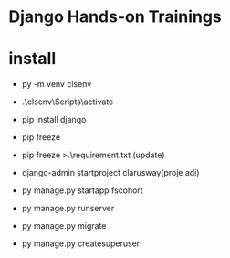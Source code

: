 # Django Hands-on Trainings

# install
- py -m venv clsenv
- .\clsenv\Scripts\activate
- pip install django
- pip freeze
- pip freeze >.\requirement.txt    (update)
- django-admin startproject clarusway(proje adi)

- py manage.py startapp fscohort

- py manage.py runserver

- py manage.py migrate

- py manage.py createsuperuser